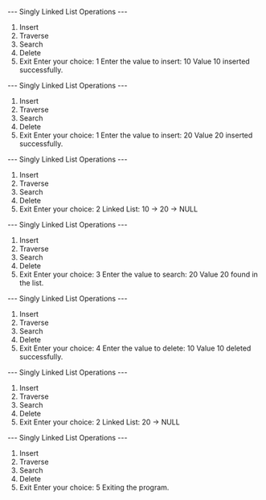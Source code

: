 --- Singly Linked List Operations ---
1. Insert
2. Traverse
3. Search
4. Delete
5. Exit
Enter your choice: 1
Enter the value to insert: 10
Value 10 inserted successfully.

--- Singly Linked List Operations ---
1. Insert
2. Traverse
3. Search
4. Delete
5. Exit
Enter your choice: 1
Enter the value to insert: 20
Value 20 inserted successfully.

--- Singly Linked List Operations ---
1. Insert
2. Traverse
3. Search
4. Delete
5. Exit
Enter your choice: 2
Linked List: 10 -> 20 -> NULL

--- Singly Linked List Operations ---
1. Insert
2. Traverse
3. Search
4. Delete
5. Exit
Enter your choice: 3
Enter the value to search: 20
Value 20 found in the list.

--- Singly Linked List Operations ---
1. Insert
2. Traverse
3. Search
4. Delete
5. Exit
Enter your choice: 4
Enter the value to delete: 10
Value 10 deleted successfully.

--- Singly Linked List Operations ---
1. Insert
2. Traverse
3. Search
4. Delete
5. Exit
Enter your choice: 2
Linked List: 20 -> NULL

--- Singly Linked List Operations ---
1. Insert
2. Traverse
3. Search
4. Delete
5. Exit
Enter your choice: 5
Exiting the program.
